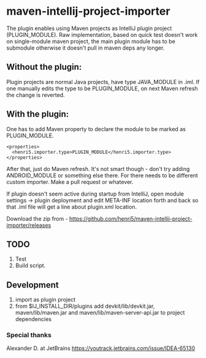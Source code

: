 # maven-intellij-project-importer

The plugin enables using Maven projects as IntelliJ plugin project (PLUGIN_MODULE). Raw implementation, based on quick test doesn't work on single-module maven project, the main plugin module has to be submodule otherwise it doesn't pull in maven deps any longer.

## Without the plugin:
Plugin projects are normal Java projects, have type JAVA_MODULE in .iml. If one manually edits the type to be PLUGIN_MODULE, on 
next Maven refresh the change is reverted.
## With the plugin:
One has to add Maven property to declare the module to be marked as PLUGIN_MODULE.
```
<properties>
  <henri5.importer.type>PLUGIN_MODULE</henri5.importer.type>
</properties>
```
After that, just do Maven refresh. 
It's not smart though - don't try adding ANDROID_MODULE or something else there. For there needs to be different custom importer. 
Make a pull request or whatever.

If plugin doesn't seem active during startup from IntelliJ, open module settings -> plugin deployment and edit META-INF location forth and back so that .iml file will get a line about plugin.xml location.

Download the zip from - https://github.com/henri5/maven-intellij-project-importer/releases

## TODO
1. Test
2. Build script. 

## Development
1. import as plugin project
2. from $IJ_INSTALL_DIR/plugins add devkit/lib/devkit.jar, maven/lib/maven.jar and maven/lib/maven-server-api.jar to project dependencies

### Special thanks
Alexander D. at JetBrains https://youtrack.jetbrains.com/issue/IDEA-65130
